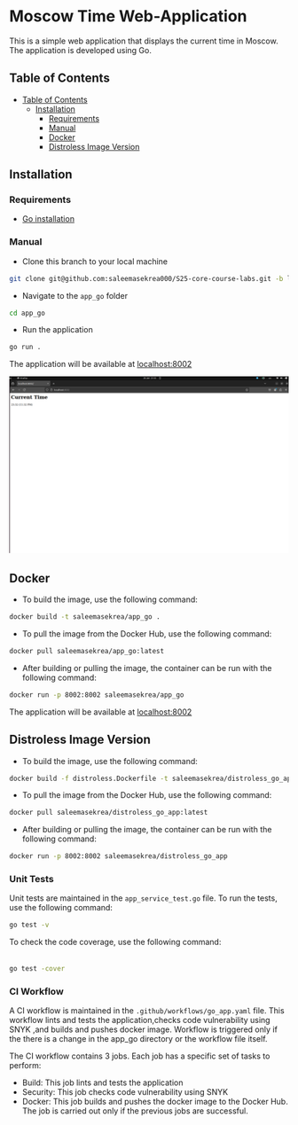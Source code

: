 # Moscow Time Web-Application

This is a simple web application that displays the current time in Moscow. The application is developed using Go.

## Table of Contents

- [Table of Contents](#table-of-contents)
  - [Installation](#installation)
    - [Requirements](#requirements)
    - [Manual](#manual)
    - [Docker](#docker)
    - [Distroless Image Version](#distroless-image-version)

## Installation

### Requirements

- [Go installation](https://go.dev/doc/install)

### Manual

- Clone this branch to your local machine

```bash
git clone git@github.com:saleemasekrea000/S25-core-course-labs.git -b lab1
```

- Navigate to the `app_go` folder

```bash
cd app_go
```

- Run the application

```bash
go run .
```

The application will be available at [localhost:8002](http://localhost:8000/)

![First Opening](img/2.png)

## Docker

- To build the image, use the following command:

```bash
docker build -t saleemasekrea/app_go .
```

- To pull the image from the Docker Hub, use the following command:

```bash
docker pull saleemasekrea/app_go:latest
```

- After building or pulling the image, the container can be run with the following command:

```bash
docker run -p 8002:8002 saleemasekrea/app_go
```

The application will be available at [localhost:8002](http://localhost:8002/)

## Distroless Image Version

- To build the image, use the following command:

```bash
docker build -f distroless.Dockerfile -t saleemasekrea/distroless_go_app .
```

- To pull the image from the Docker Hub, use the following command:

```bash
docker pull saleemasekrea/distroless_go_app:latest
```

- After building or pulling the image, the container can be run with the following command:

```bash
docker run -p 8002:8002 saleemasekrea/distroless_go_app 
```


### Unit Tests

Unit tests are maintained in the `app_service_test.go` file. To run the tests, use the following command:

```bash
go test -v 
```

To check the code coverage, use the following command:

```bash

go test -cover

```

### CI Workflow

A CI workflow is maintained in the `.github/workflows/go_app.yaml` file. This workflow lints and tests the application,checks code vulnerability using SNYK ,and builds and pushes docker image. Workflow is triggered only if the there is a change in the app_go directory or the workflow file itself.

The CI workflow contains 3 jobs. Each job has a specific set of tasks to perform:

- Build: This job lints and tests the application
- Security: This job checks code vulnerability using SNYK
- Docker: This job builds and pushes the docker image to the Docker Hub. The job is carried out only if the previous jobs are successful.
